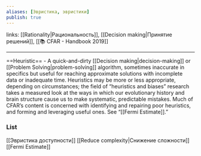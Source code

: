 ```yaml
---
aliases: [Эвристика, эвристики]
publish: true
---
```

links: [[Rationality|Рациональность]], [[Decision making|Принятие решений]], [[📚 CFAR - Handbook 2019]]

---

==Heuristic== - A quick-and-dirty [[Decision making|decision-making]] or [[Problem Solving|problem-solving]] algorithm, sometimes inaccurate in specifics but useful for reaching approximate solutions with incomplete data or inadequate time. Heuristics may be more or less appropriate, depending on circumstances; the field of “heuristics and biases” research takes a measured look at the ways in which our evolutionary history and brain structure cause us to make systematic, predictable mistakes. Much of CFAR’s content is concerned with identifying and repairing poor heuristics, and forming and leveraging useful ones. See “[[Fermi Estimate]].”


### List
[[Эвристика доступности]]
[[Reduce complexity|Снижение сложности]]
[[Fermi Estimate]]